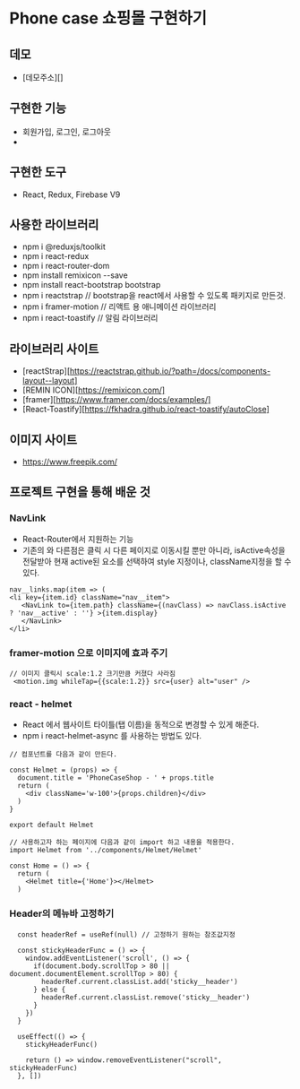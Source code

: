 # Phone case 쇼핑몰 구현하기

## 데모
- [데모주소][]

## 구현한 기능
- 회원가입, 로그인, 로그아웃
- 


## 구현한 도구
- React, Redux, Firebase V9

## 사용한 라이브러리
- npm i @reduxjs/toolkit
- npm i react-redux
- npm i react-router-dom
- npm install remixicon --save
- npm install react-bootstrap bootstrap
- npm i reactstrap  // bootstrap을 react에서 사용할 수 있도록 패키지로 만든것.
- npm i framer-motion // 리액트 용 애니메이션 라이브러리
- npm i react-toastify // 알림 라이브러리

## 라이브러리 사이트
 - [reactStrap][https://reactstrap.github.io/?path=/docs/components-layout--layout]
 - [REMIN ICON][https://remixicon.com/]
 - [framer][https://www.framer.com/docs/examples/]
- [React-Toastify][https://fkhadra.github.io/react-toastify/autoClose]

## 이미지 사이트
- https://www.freepik.com/

## 프로젝트 구현을 통해 배운 것

### NavLink
- React-Router에서 지원하는 기능
- 기존의 <Link> 와 다른점은 클릭 시 다른 페이지로 이동시킬 뿐만 아니라, isActive속성을 전달받아 현재 active된 요소를 선택하여 style 지정이나, className지정을 할 수 있다.

 ```
nav__links.map(item => (
 <li key={item.id} className="nav__item">
    <NavLink to={item.path} className={(navClass) => navClass.isActive ? 'nav__active' : ''} >{item.display}
    </NavLink>
 </li>
  ```

### framer-motion 으로 이미지에 효과 주기
```
// 이미지 클릭시 scale:1.2 크기만큼 커졌다 사라짐
 <motion.img whileTap={{scale:1.2}} src={user} alt="user" />

```

### react - helmet
- React 에서 웹사이트 타이틀(탭 이름)을 동적으로 변경할 수 있게 해준다. 
- npm i react-helmet-async 를 사용하는 방법도 있다.
```
// 컴포넌트를 다음과 같이 만든다. 

const Helmet = (props) => {
  document.title = 'PhoneCaseShop - ' + props.title
  return (
    <div className='w-100'>{props.children}</div>
  )
}

export default Helmet
```
```
// 사용하고자 하는 페이지에 다음과 같이 import 하고 내용을 적용한다. 
import Helmet from '../components/Helmet/Helmet'

const Home = () => {
  return (
    <Helmet title={'Home'}></Helmet>
  )
```

### Header의 메뉴바 고정하기 

```
  const headerRef = useRef(null) // 고정하기 원하는 참조값지정

  const stickyHeaderFunc = () => {
    window.addEventListener('scroll', () => {
      if(document.body.scrollTop > 80 || document.documentElement.scrollTop > 80) {
        headerRef.current.classList.add('sticky__header')
      } else {
        headerRef.current.classList.remove('sticky__header')
      }
    })
  }

  useEffect(() => {
    stickyHeaderFunc()

    return () => window.removeEventListener("scroll", stickyHeaderFunc)
  }, [])
```